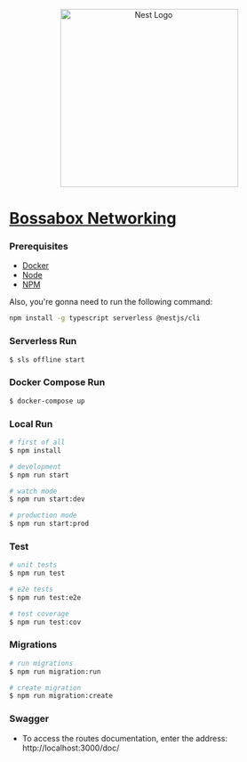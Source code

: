 <p align="center">
  <a href="https://bossabox.com/" target="blank"><img src="https://bossabox.com/img/logo__bossabox_full.svg" width="320" alt="Nest Logo" /></a>
</p>

# [Bossabox Networking](https://bossabox.com/)

### Prerequisites

- [Docker](https://www.docker.com/)
- [Node](https://nodejs.org/en/)
- [NPM](https://www.npmjs.com/)

Also, you're gonna need to run the following command:

```bash
npm install -g typescript serverless @nestjs/cli
```

### Serverless Run

```bash
$ sls offline start
```

### Docker Compose Run

```bash
$ docker-compose up
```

### Local Run

```bash
# first of all
$ npm install

# development
$ npm run start

# watch mode
$ npm run start:dev

# production mode
$ npm run start:prod
```

### Test

```bash
# unit tests
$ npm run test

# e2e tests
$ npm run test:e2e

# test coverage
$ npm run test:cov
```

### Migrations

```bash
# run migrations
$ npm run migration:run

# create migration
$ npm run migration:create
```

### Swagger

- To access the routes documentation, enter the address: http://localhost:3000/doc/

